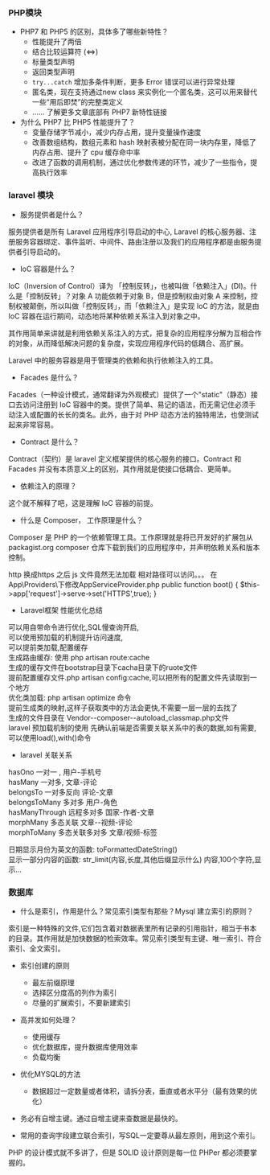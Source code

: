 ### PHP模块

- PHP7 和 PHP5 的区别，具体多了哪些新特性？
  - 性能提升了两倍 
  - 结合比较运算符 (<=>)
  - 标量类型声明
  - 返回类型声明
  - `try...catch` 增加多条件判断，更多 Error 错误可以进行异常处理
  - 匿名类，现在支持通过new class 来实例化一个匿名类，这可以用来替代一些“用后即焚”的完整类定义
  - …… 了解更多文章底部有 PHP7 新特性链接
- 为什么 PHP7 比 PHP5 性能提升了？
  - 变量存储字节减小，减少内存占用，提升变量操作速度
  - 改善数组结构，数组元素和 hash 映射表被分配在同一块内存里，降低了内存占用、提升了 cpu 缓存命中率
  - 改进了函数的调用机制，通过优化参数传递的环节，减少了一些指令，提高执行效率

### laravel 模块

- 服务提供者是什么？

服务提供者是所有 Laravel 应用程序引导启动的中心, Laravel 的核心服务器、注册服务容器绑定、事件监听、中间件、路由注册以及我们的应用程序都是由服务提供者引导启动的。

- IoC 容器是什么？

IoC（Inversion of Control）译为 「控制反转」，也被叫做「依赖注入」(DI)。什么是「控制反转」？对象 A 功能依赖于对象 B，但是控制权由对象 A 来控制，控制权被颠倒，所以叫做「控制反转」，而「依赖注入」是实现 IoC 的方法，就是由 IoC 容器在运行期间，动态地将某种依赖关系注入到对象之中。

其作用简单来讲就是利用依赖关系注入的方式，把复杂的应用程序分解为互相合作的对象，从而降低解决问题的复杂度，实现应用程序代码的低耦合、高扩展。

Laravel 中的服务容器是用于管理类的依赖和执行依赖注入的工具。

- Facades 是什么？

Facades（一种设计模式，通常翻译为外观模式）提供了一个"static"（静态）接口去访问注册到 IoC 容器中的类。提供了简单、易记的语法，而无需记住必须手动注入或配置的长长的类名。此外，由于对 PHP 动态方法的独特用法，也使测试起来非常容易。

- Contract 是什么？

Contract（契约）是 laravel  定义框架提供的核心服务的接口。Contract 和 Facades 并没有本质意义上的区别，其作用就是使接口低耦合、更简单。

- 依赖注入的原理？

这个就不解释了吧，这是理解 IoC 容器的前提。

- 什么是 Composer， 工作原理是什么？

Composer 是 PHP 的一个依赖管理工具。工作原理就是将已开发好的扩展包从 packagist.org composer 仓库下载到我们的应用程序中，并声明依赖关系和版本控制。

http 换成https 之后 js 文件竟然无法加载 相对路径可以访问。。。
在 App\Providers\下修改AppServiceProvider.php
public function boot()
{
  $this->app['request']->serve->set('HTTPS',true);
}
- Laravel框架 性能优化总结

可以用自带命令进行优化,SQL慢查询开启, <br>
可以使用预加载的机制提升访问速度,<br>
可以提前类加载,配置缓存<br>
生成路由缓存: 使用 php artisan route:cache<br>
生成的缓存文件在bootstrap目录下cacha目录下的ruote文件<br>
提前配置缓存文件.php artisan config:cache,可以把所有的配置文件先读取到一个地方<br>
优化类加载: php artisan optimize 命令<br>
提前生成类的映射,这样子获取类中的方法会更快,不需要一层一层的去找了<br>
生成的文件目录在 Vendor--composer--autoload_classmap.php文件<br>
laravel 预加载机制的使用 先确认前端是否需要关联关系中的表的数据,如有需要,可以使用load(),with()命令<br>

- laravel 关联关系

hasOno 		一对一 ,		用户-手机号<br>
hasMany 	一对多, 		文章-评论<br>
belongsTo	一对多反向 	评论-文章<br>
belongsToMany  多对多	用户-角色<br>
hasManyThrough 远程多对多 国家-作者-文章<br>
morphMany 	多态关联		文章--视频-评论<br>
morphToMany 多态关联多对多	 文章/视频-标签<br>

日期显示月份为英文的函数: toFormattedDateString()<br>
显示一部分内容的函数: str_limit(内容,长度,其他后缀显示什么) 内容,100个字符,显示... <br>

### 数据库

- 什么是索引，作用是什么？常见索引类型有那些？Mysql 建立索引的原则？

索引是一种特殊的文件,它们包含着对数据表里所有记录的引用指针，相当于书本的目录。其作用就是加快数据的检索效率。常见索引类型有主键、唯一索引、符合索引、全文索引。

- 索引创建的原则
  - 最左前缀原理
  - 选择区分度高的列作为索引
  - 尽量的扩展索引，不要新建索引
- 高并发如何处理？
  - 使用缓存
  - 优化数据库，提升数据库使用效率
  - 负载均衡

- 优化MYSQL的方法
  - 数据超过一定数量或者体积，请拆分表，垂直或者水平分（最有效果的优化）

- 务必有自增主键。通过自增主键来查数据是最快的。

- 常用的查询字段建立联合索引，写SQL一定要尊从最左原则，用到这个索引。

PHP 的设计模式就不多讲了，但是 SOLID 设计原则是每一位 PHPer 都必须要掌握的。 
